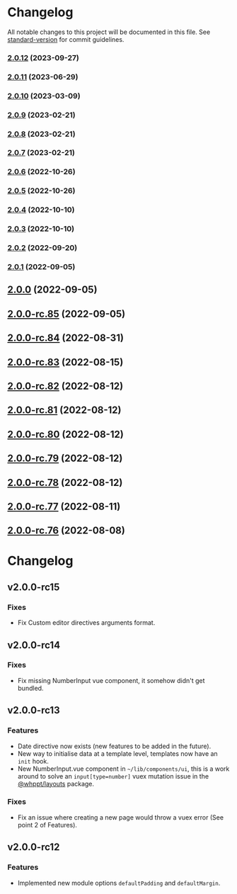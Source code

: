 # Changelog

All notable changes to this project will be documented in this file. See [standard-version](https://github.com/conventional-changelog/standard-version) for commit guidelines.

### [2.0.12](https://github.com/whpptjs/whppt-nuxt/compare/v2.0.11...v2.0.12) (2023-09-27)

### [2.0.11](https://github.com/whpptjs/whppt-nuxt/compare/v2.0.10...v2.0.11) (2023-06-29)

### [2.0.10](https://github.com/whpptjs/whppt-nuxt/compare/v2.0.9...v2.0.10) (2023-03-09)

### [2.0.9](https://github.com/whpptjs/whppt-nuxt/compare/v2.0.8...v2.0.9) (2023-02-21)

### [2.0.8](https://github.com/whpptjs/whppt-nuxt/compare/v2.0.7...v2.0.8) (2023-02-21)

### [2.0.7](https://github.com/whpptjs/whppt-nuxt/compare/v2.0.6...v2.0.7) (2023-02-21)

### [2.0.6](https://github.com/whpptjs/whppt-nuxt/compare/v2.0.4...v2.0.6) (2022-10-26)

### [2.0.5](https://github.com/whpptjs/whppt-nuxt/compare/v2.0.4...v2.0.5) (2022-10-26)

### [2.0.4](https://github.com/whpptjs/whppt-nuxt/compare/v2.0.3...v2.0.4) (2022-10-10)

### [2.0.3](https://github.com/whpptjs/whppt-nuxt/compare/v2.0.2...v2.0.3) (2022-10-10)

### [2.0.2](https://github.com/whpptjs/whppt-nuxt/compare/v2.0.1...v2.0.2) (2022-09-20)

### [2.0.1](https://github.com/whpptjs/whppt-nuxt/compare/v2.0.0...v2.0.1) (2022-09-05)

## [2.0.0](https://github.com/whpptjs/whppt-nuxt/compare/v2.0.0-rc.85...v2.0.0) (2022-09-05)

## [2.0.0-rc.85](https://github.com/whpptjs/whppt-nuxt/compare/v2.0.0-rc.84...v2.0.0-rc.85) (2022-09-05)

## [2.0.0-rc.84](https://github.com/whpptjs/whppt-nuxt/compare/v2.0.0-rc.83...v2.0.0-rc.84) (2022-08-31)

## [2.0.0-rc.83](https://github.com/whpptjs/whppt-nuxt/compare/v2.0.0-rc.82...v2.0.0-rc.83) (2022-08-15)

## [2.0.0-rc.82](https://github.com/whpptjs/whppt-nuxt/compare/v2.0.0-rc.81...v2.0.0-rc.82) (2022-08-12)

## [2.0.0-rc.81](https://github.com/whpptjs/whppt-nuxt/compare/v2.0.0-rc.80...v2.0.0-rc.81) (2022-08-12)

## [2.0.0-rc.80](https://github.com/whpptjs/whppt-nuxt/compare/v2.0.0-rc.79...v2.0.0-rc.80) (2022-08-12)

## [2.0.0-rc.79](https://github.com/whpptjs/whppt-nuxt/compare/v2.0.0-rc.78...v2.0.0-rc.79) (2022-08-12)

## [2.0.0-rc.78](https://github.com/whpptjs/whppt-nuxt/compare/v2.0.0-rc.77...v2.0.0-rc.78) (2022-08-12)

## [2.0.0-rc.77](https://github.com/whpptjs/whppt-nuxt/compare/v2.0.0-rc.76...v2.0.0-rc.77) (2022-08-11)

## [2.0.0-rc.76](https://github.com/whpptjs/whppt-nuxt/compare/v2.0.0-rc75...v2.0.0-rc.76) (2022-08-08)

# Changelog

## v2.0.0-rc15
### Fixes
- Fix Custom editor directives arguments format.

## v2.0.0-rc14
### Fixes
- Fix missing NumberInput vue component, it somehow didn't get bundled.

## v2.0.0-rc13

### Features
- Date directive now exists (new features to be added in the future).
- New way to initialise data at a template level, templates now have an `init` hook.
- New NumberInput.vue component in `~/lib/components/ui`, this is a work around to solve an `input[type=number]` vuex mutation issue 
in the [@whppt/layouts](https://github.com/whpptjs/layouts) package.

### Fixes
- Fix an issue where creating a new page would throw a vuex error (See point 2 of Features). 

## v2.0.0-rc12

### Features
- Implemented new module options `defaultPadding` and `defaultMargin`.
